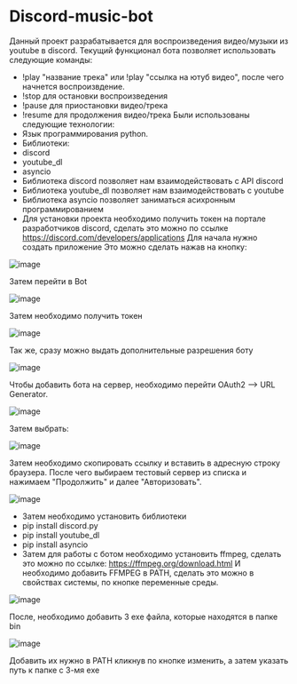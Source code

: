 # Discord-music-bot
Данный проект разрабатывается для воспроизведения видео/музыки из youtube в discord.
Текущий функционал бота позволяет использовать следующие команды: 
* !play "название трека" или !play "ссылка на ютуб видео", после чего начнется воспроизвдение.
* !stop для остановки воспроизведения
* !pause для приостановки видео/трека
* !resume для продолжения видео/трека
Были использованы следующие технологии:
* Язык программирования python.
* Библиотеки:
* discord
* youtube_dl
* asyncio
* Библиотека discord позволяет нам взаимодействовать с API discord
* Библиотека youtube_dl позволяет нам взаимодействовать с youtube
* Библиотека asyncio позволяет заниматься асихронным программированием
* Для установки проекта необходимо получить токен на портале разработчиков discord, сделать это можно по ссылке https://discord.com/developers/applications
Для начала нужно создать приложение
Это можно сделать нажав на кнопку:

![image](https://user-images.githubusercontent.com/90842082/229178024-22f40a60-21e5-4a21-b54a-4678e97efaa0.png)

Затем перейти в  Bot 

![image](https://user-images.githubusercontent.com/90842082/229178222-9d2662fa-e7c2-44fc-aa97-96b3e073847e.png)

Затем необходимо получить токен

![image](https://user-images.githubusercontent.com/90842082/229178276-2f3afceb-82fd-4d65-8da7-d8707bd1146e.png)

Так же, сразу можно выдать дополнительные разрешения боту

![image](https://user-images.githubusercontent.com/90842082/229178336-5c2f61a6-77aa-40a7-a703-ac52ed8ce387.png)

Чтобы добавить бота на сервер, необходимо перейти OAuth2 –> URL Generator.

![image](https://user-images.githubusercontent.com/90842082/229178396-777f5f4d-07dd-4069-917e-60acb22d8a39.png)

Затем выбрать:

![image](https://user-images.githubusercontent.com/90842082/229178449-c1cb24ad-6b91-4801-bfc6-427c1cd41c62.png)

Затем необходимо скопировать ссылку и вставить в адресную строку браузера.
После чего выбираем тестовый сервер из списка и нажимаем "Продолжить" и далее "Авторизовать".

![image](https://user-images.githubusercontent.com/90842082/229178542-7e9adf00-313f-4d8e-a503-24fd4dd4067b.png)

* Затем необходимо установить библиотеки
* pip install discord.py
* pip install youtube_dl
* pip install asyncio
* Затем для работы с ботом необходимо установить ffmpeg, сделать это можно по ссылке: https://ffmpeg.org/download.html
И необходимо добавить FFMPEG в PATH, сделать это можно в свойствах системы, по кнопке переменные среды.

![image](https://user-images.githubusercontent.com/90842082/229179582-53155b48-0e5e-44cd-b189-6cd69a1f9f4c.png)

После, необходимо добавить 3 exe файла, которые находятся в папке bin

![image](https://user-images.githubusercontent.com/90842082/229179665-3ae08eda-a8b9-4d88-8757-9892205fbd43.png)

Добавить их нужно в PATH кликнув по кнопке изменить, а затем указать путь к папке с 3-мя exe
